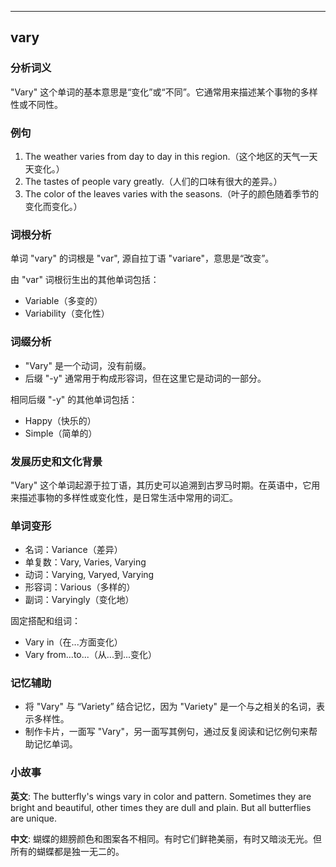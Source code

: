 
---------------
## vary
### 分析词义
"Vary" 这个单词的基本意思是“变化”或“不同”。它通常用来描述某个事物的多样性或不同性。

### 例句
1. The weather varies from day to day in this region.（这个地区的天气一天天变化。）
2. The tastes of people vary greatly.（人们的口味有很大的差异。）
3. The color of the leaves varies with the seasons.（叶子的颜色随着季节的变化而变化。）

### 词根分析
单词 "vary" 的词根是 "var", 源自拉丁语 "variare"，意思是“改变”。

由 "var" 词根衍生出的其他单词包括：
- Variable（多变的）
- Variability（变化性）

### 词缀分析
- "Vary" 是一个动词，没有前缀。
- 后缀 "-y" 通常用于构成形容词，但在这里它是动词的一部分。

相同后缀 "-y" 的其他单词包括：
- Happy（快乐的）
- Simple（简单的）

### 发展历史和文化背景
"Vary" 这个单词起源于拉丁语，其历史可以追溯到古罗马时期。在英语中，它用来描述事物的多样性或变化性，是日常生活中常用的词汇。

### 单词变形
- 名词：Variance（差异）
- 单复数：Vary, Varies, Varying
- 动词：Varying, Varyed, Varying
- 形容词：Various（多样的）
- 副词：Varyingly（变化地）

固定搭配和组词：
- Vary in（在...方面变化）
- Vary from...to...（从...到...变化）

### 记忆辅助
- 将 "Vary" 与 “Variety” 结合记忆，因为 "Variety" 是一个与之相关的名词，表示多样性。
- 制作卡片，一面写 "Vary"，另一面写其例句，通过反复阅读和记忆例句来帮助记忆单词。

### 小故事
**英文**:
The butterfly's wings vary in color and pattern. Sometimes they are bright and beautiful, other times they are dull and plain. But all butterflies are unique.

**中文**:
蝴蝶的翅膀颜色和图案各不相同。有时它们鲜艳美丽，有时又暗淡无光。但所有的蝴蝶都是独一无二的。

